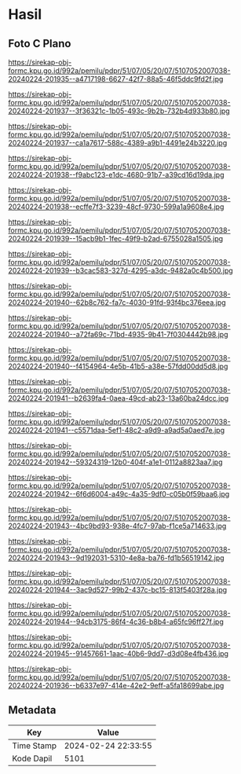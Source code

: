 # Hasil

## Foto C Plano

https://sirekap-obj-formc.kpu.go.id/992a/pemilu/pdpr/51/07/05/20/07/5107052007038-20240224-201935--a4717198-6627-42f7-88a5-46f5ddc9fd2f.jpg

https://sirekap-obj-formc.kpu.go.id/992a/pemilu/pdpr/51/07/05/20/07/5107052007038-20240224-201937--3f36321c-1b05-493c-9b2b-732b4d933b80.jpg

https://sirekap-obj-formc.kpu.go.id/992a/pemilu/pdpr/51/07/05/20/07/5107052007038-20240224-201937--ca1a7617-588c-4389-a9b1-4491e24b3220.jpg

https://sirekap-obj-formc.kpu.go.id/992a/pemilu/pdpr/51/07/05/20/07/5107052007038-20240224-201938--f9abc123-e1dc-4680-91b7-a39cd16d19da.jpg

https://sirekap-obj-formc.kpu.go.id/992a/pemilu/pdpr/51/07/05/20/07/5107052007038-20240224-201938--ecffe7f3-3239-48cf-9730-599a1a9608e4.jpg

https://sirekap-obj-formc.kpu.go.id/992a/pemilu/pdpr/51/07/05/20/07/5107052007038-20240224-201939--15acb9b1-1fec-49f9-b2ad-6755028a1505.jpg

https://sirekap-obj-formc.kpu.go.id/992a/pemilu/pdpr/51/07/05/20/07/5107052007038-20240224-201939--b3cac583-327d-4295-a3dc-9482a0c4b500.jpg

https://sirekap-obj-formc.kpu.go.id/992a/pemilu/pdpr/51/07/05/20/07/5107052007038-20240224-201940--62b8c762-fa7c-4030-91fd-93f4bc376eea.jpg

https://sirekap-obj-formc.kpu.go.id/992a/pemilu/pdpr/51/07/05/20/07/5107052007038-20240224-201940--a72fa69c-71bd-4935-9b41-7f0304442b98.jpg

https://sirekap-obj-formc.kpu.go.id/992a/pemilu/pdpr/51/07/05/20/07/5107052007038-20240224-201940--f4154964-4e5b-41b5-a38e-57fdd00dd5d8.jpg

https://sirekap-obj-formc.kpu.go.id/992a/pemilu/pdpr/51/07/05/20/07/5107052007038-20240224-201941--b2639fa4-0aea-49cd-ab23-13a60ba24dcc.jpg

https://sirekap-obj-formc.kpu.go.id/992a/pemilu/pdpr/51/07/05/20/07/5107052007038-20240224-201941--c5571daa-5ef1-48c2-a9d9-a9ad5a0aed7e.jpg

https://sirekap-obj-formc.kpu.go.id/992a/pemilu/pdpr/51/07/05/20/07/5107052007038-20240224-201942--59324319-12b0-404f-a1e1-0112a8823aa7.jpg

https://sirekap-obj-formc.kpu.go.id/992a/pemilu/pdpr/51/07/05/20/07/5107052007038-20240224-201942--6f6d6004-a49c-4a35-9df0-c05b0f59baa6.jpg

https://sirekap-obj-formc.kpu.go.id/992a/pemilu/pdpr/51/07/05/20/07/5107052007038-20240224-201943--4bc9bd93-938e-4fc7-97ab-f1ce5a714633.jpg

https://sirekap-obj-formc.kpu.go.id/992a/pemilu/pdpr/51/07/05/20/07/5107052007038-20240224-201943--9d192031-5310-4e8a-ba76-fd1b56519142.jpg

https://sirekap-obj-formc.kpu.go.id/992a/pemilu/pdpr/51/07/05/20/07/5107052007038-20240224-201944--3ac9d527-99b2-437c-bc15-813f5403f28a.jpg

https://sirekap-obj-formc.kpu.go.id/992a/pemilu/pdpr/51/07/05/20/07/5107052007038-20240224-201944--94cb3175-86f4-4c36-b8b4-a65fc96ff27f.jpg

https://sirekap-obj-formc.kpu.go.id/992a/pemilu/pdpr/51/07/05/20/07/5107052007038-20240224-201945--91457661-1aac-40b6-9dd7-d3d08e4fb436.jpg

https://sirekap-obj-formc.kpu.go.id/992a/pemilu/pdpr/51/07/05/20/07/5107052007038-20240224-201936--b6337e97-414e-42e2-9eff-a5fa18699abe.jpg


## Metadata

| Key        | Value               |
| ---------- | ------------------- |
| Time Stamp | 2024-02-24 22:33:55 |
| Kode Dapil | 5101                |



